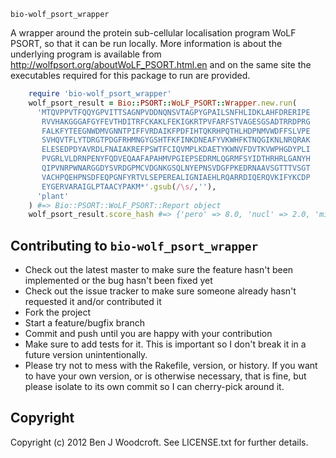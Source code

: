 ```bio-wolf_psort_wrapper```

A wrapper around the protein sub-cellular localisation program WoLF PSORT, so that it can be run locally. More information is about the underlying program is available from http://wolfpsort.org/aboutWoLF_PSORT.html.en and on the same site the executables required for this package to run are provided.

```ruby
    require 'bio-wolf_psort_wrapper'
    wolf_psort_result = Bio::PSORT::WoLF_PSORT::Wrapper.new.run(
      'MTQVPPVTFQQYGPVITTSAGNPVDDNQNSVTAGPYGPAILSNFHLIDKLAHFDRERIPE
       RVVHAKGGGAFGYFEVTHDITRFCKAKLFEKIGKRTPVFARFSTVAGESGSADTRRDPRG
       FALKFYTEEGNWDMVGNNTPIFFVRDAIKFPDFIHTQKRHPQTHLHDPNMVWDFFSLVPE
       SVHQVTFLYTDRGTPDGFRHMNGYGSHTFKFINKDNEAFYVKWHFKTNQGIKNLNRQRAK
       ELESEDPDYAVRDLFNAIAKREFPSWTFCIQVMPLKDAETYKWNVFDVTKVWPHGDYPLI
       PVGRLVLDRNPENYFQDVEQAAFAPAHMVPGIEPSEDRMLQGRMFSYIDTHRHRLGANYH
       QIPVNRPWNARGGDYSVRDGPMCVDGNKGSQLNYEPNSVDGFPKEDRNAAVSGTTTVSGT
       VACHPQEHPNSDFEQPGNFYRTVLSEPEREALIGNIAEHLRQARRDIQERQVKIFYKCDP
       EYGERVARAIGLPTAACYPAKM*'.gsub(/\s/,''),
      'plant'
    ) #=> Bio::PSORT::WoLF_PSORT::Report object
    wolf_psort_result.score_hash #=> {'pero' => 8.0, 'nucl' => 2.0, 'mito' => 1.5, 'mito_plas' => 1.5, 'cyto_nucl' => 1.5}
```

Contributing to ```bio-wolf_psort_wrapper```
--------------------------------------
 
* Check out the latest master to make sure the feature hasn't been implemented or the bug hasn't been fixed yet
* Check out the issue tracker to make sure someone already hasn't requested it and/or contributed it
* Fork the project
* Start a feature/bugfix branch
* Commit and push until you are happy with your contribution
* Make sure to add tests for it. This is important so I don't break it in a future version unintentionally.
* Please try not to mess with the Rakefile, version, or history. If you want to have your own version, or is otherwise necessary, that is fine, but please isolate to its own commit so I can cherry-pick around it.

Copyright
---------

Copyright (c) 2012 Ben J Woodcroft. See LICENSE.txt for
further details.

